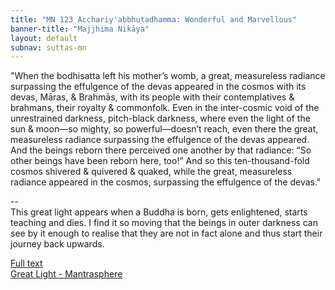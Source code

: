 ```yaml
---
title: "MN 123 Acchariy'abbhutadhamma: Wonderful and Marvellous"
banner-title: "Majjhima Nikāya" 
layout: default 
subnav: suttas-mn 
---
```


"When the bodhisatta left his mother’s womb, a great, measureless radiance surpassing the effulgence of the devas appeared in the cosmos with its devas, Māras, & Brahmās, with its people with their contemplatives & brahmans, their royalty & commonfolk. Even in the inter-cosmic void of the unrestrained darkness, pitch-black darkness, where even the light of the sun & moon—so mighty, so powerful—doesn’t reach, even there the great, measureless radiance surpassing the effulgence of the devas appeared. And the beings reborn there perceived one another by that radiance: “So other beings have been reborn here, too!” And so this ten-thousand-fold cosmos shivered & quivered & quaked, while the great, measureless radiance appeared in the cosmos, surpassing the effulgence of the devas."


--  
This great light appears when a Buddha is born, gets enlightened, starts teaching and dies. I find it so moving that the beings in outer darkness can see by it enough to realise that they are not in fact alone and thus start their journey back upwards. 

[Full text](https://www.dhammatalks.org/suttas/MN/MN123.html)  
[Great Light - Mantrasphere](/pages/mantrasphere/great-light.html)

